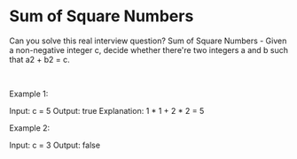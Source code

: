 # Sum of Square Numbers

Can you solve this real interview question? Sum of Square Numbers - Given a non-negative integer c, decide whether there're two integers a and b such that a2 + b2 = c.

 

Example 1:


Input: c = 5
Output: true
Explanation: 1 * 1 + 2 * 2 = 5


Example 2:


Input: c = 3
Output: false